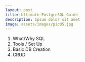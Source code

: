 ```yaml
---
layout: post
title: Ultimate PostgreSQL Guide
description: Ipsum dolor sit amet
image: assets/images/pic05.jpg
---
```


1. What/Why SQL
2. Tools / Set Up 
3. Basic DB Creation
4. CRUD